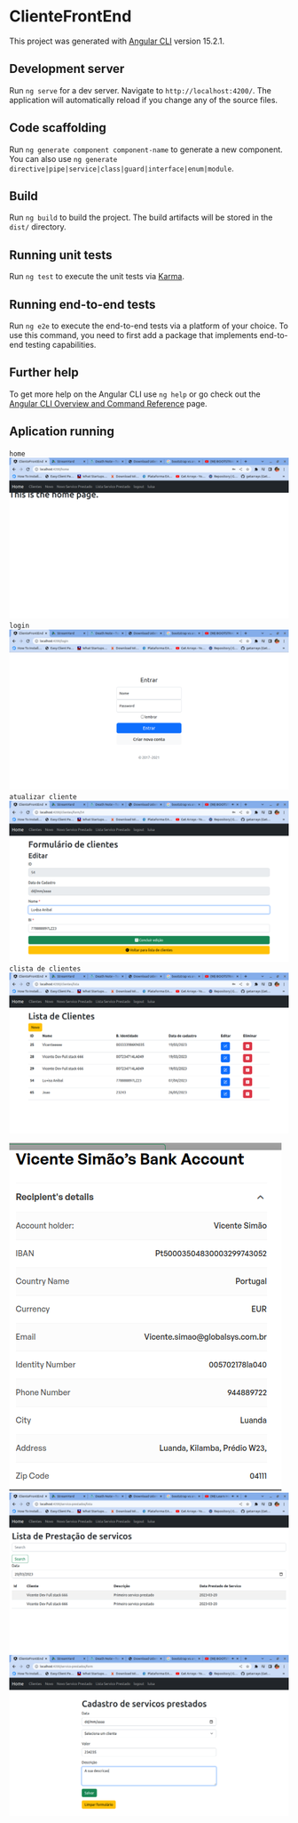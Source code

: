 # ClienteFrontEnd

This project was generated with [Angular CLI](https://github.com/angular/angular-cli) version 15.2.1.

## Development server

Run `ng serve` for a dev server. Navigate to `http://localhost:4200/`. The application will automatically reload if you change any of the source files.

## Code scaffolding

Run `ng generate component component-name` to generate a new component. You can also use `ng generate directive|pipe|service|class|guard|interface|enum|module`.

## Build

Run `ng build` to build the project. The build artifacts will be stored in the `dist/` directory.

## Running unit tests

Run `ng test` to execute the unit tests via [Karma](https://karma-runner.github.io).

## Running end-to-end tests

Run `ng e2e` to execute the end-to-end tests via a platform of your choice. To use this command, you need to first add a package that implements end-to-end testing capabilities.

## Further help

To get more help on the Angular CLI use `ng help` or go check out the [Angular CLI Overview and Command Reference](https://angular.io/cli) page.

## Aplication running

`home`
![alt text](https://github.com/Vicente-jpro/cliente-front-end/blob/master/src/assets/img-projects/home.png)
`login`
![alt text](https://github.com/Vicente-jpro/cliente-front-end/blob/master/src/assets/img-projects/login.png)
`atualizar cliente`
![alt text](https://github.com/Vicente-jpro/cliente-front-end/blob/master/src/assets/img-projects/clientes-atualizar.png)
`clista de clientes`
![alt text](https://github.com/Vicente-jpro/cliente-front-end/blob/master/src/assets/img-projects/clientes-lista.png)

![alt text](https://github.com/Vicente-jpro/cliente-front-end/blob/master/src/assets/img-projects/comprovativo.png)
![alt text](https://github.com/Vicente-jpro/cliente-front-end/blob/master/src/assets/img-projects/prestacao-servico-search.png)
![alt text](https://github.com/Vicente-jpro/cliente-front-end/blob/master/src/assets/img-projects/servico-prestados-form-novo.png)
